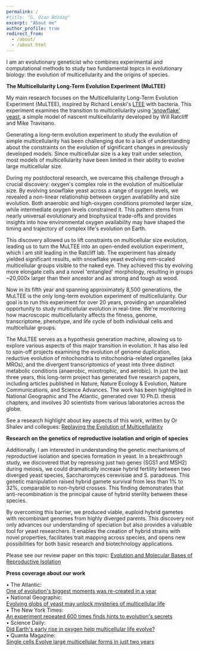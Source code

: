 ```yaml
---
permalink: /
#title: "G. Ozan Bozdag"
excerpt: "About me"
author_profile: true
redirect_from: 
  - /about/
  - /about.html
---
```

I am an evolutionary geneticist who combines experimental and computational methods to study two fundamental topics in evolutionary biology: the evolution of multicellularity and the origins of species.

**The Multicellularity Long-Term Evolution Experiment (MuLTEE)**

My main research focuses on the Multicellularity Long-Term Evolution Experiment (MuLTEE), inspired by Richard Lenski's [LTEE](https://the-ltee.org/national-geographic-evolving-globs-of-yeast-may-unlock-mysteries-of-multicellular-life/) with bacteria. This experiment examines the transition to multicellularity using ['snowflake' yeast](https://www.quantamagazine.org/lifes-secrets-sought-in-a-snowflake-20151103/), a simple model of nascent multicellularity developed by Will Ratcliff and Mike Travisano.

Generating a long-term evolution experiment to study the evolution of simple multicellularity has been challenging due to a lack of understanding about the constraints on the evolution of significant changes in previously developed models. Since multicellular size is a key trait under selection, most models of multicellularity have been limited in their ability to evolve large multicellular size.

During my postdoctoral research, we overcame this challenge through a crucial discovery: oxygen's complex role in the evolution of multicellular size. By evolving snowflake yeast across a range of oxygen levels, we revealed a non-linear relationship between oxygen availability and size evolution. Both anaerobic and high-oxygen conditions promoted larger size, while intermediate oxygen levels constrained it. This pattern stems from nearly universal evolutionary and biophysical trade-offs and provides insights into how environmental oxygen availability may have shaped the timing and trajectory of complex life's evolution on Earth.

This discovery allowed us to lift constraints on multicellular size evolution, leading us to turn the MuLTEE into an open-ended evolution experiment, which I am still leading in the Ratcliff lab. The experiment has already yielded significant results, with snowflake yeast evolving mm-scaled multicellular groups visible to the naked eye. They achieved this by evolving more elongate cells and a novel 'entangled' morphology, resulting in groups ~20,000x larger than their ancestor and as strong and tough as wood.

Now in its fifth year and spanning approximately 8,500 generations, the MuLTEE is the only long-term evolution experiment of multicellularity. Our goal is to run this experiment for over 20 years, providing an unparalleled opportunity to study multicellular evolution in real-time. We're monitoring how macroscopic multicellularity affects the fitness, genome, transcriptome, phenotype, and life cycle of both individual cells and multicellular groups.

The MuLTEE serves as a hypothesis generation machine, allowing us to explore various aspects of this major transition in evolution. It has also led to spin-off projects examining the evolution of genome duplication, reductive evolution of mitochondria to mitochondria-related organelles (aka MROs), and the divergent transcriptomics of yeast into three distinct metabolic conditions (anaerobic, mixotrophic, and aerobic). In just the last three years, this long-term project has generated five research papers, including articles published in Nature, Nature Ecology & Evolution, Nature Communications, and Science Advances. The work has been highlighted in National Geographic and The Atlantic, generated over 10 Ph.D. thesis chapters, and involves 30 scientists from various laboratories across the globe. 

See a research highlight about key aspects of this work, written by Or Shalev and collegues: [Replaying the Evolution of Multicellularity](https://doi.org/10.1016/j.tree.2023.07.007)

**Research on the genetics of reproductive isolation and origin of species**

Additionally, I am interested in understanding the genetic mechanisms of reproductive isolation and species formation in yeast. In a breakthrough study, we discovered that by repressing just two genes (SGS1 and MSH2) during meiosis, we could dramatically increase hybrid fertility between two diverged yeast species, Saccharomyces cerevisiae and S. paradoxus. This genetic manipulation raised hybrid gamete survival from less than 1% to 32%, comparable to non-hybrid crosses. This finding demonstrates that anti-recombination is the principal cause of hybrid sterility between these species. 

By overcoming this barrier, we produced viable, euploid hybrid gametes with recombinant genomes from highly diverged parents. This discovery not only advances our understanding of speciation but also provides a valuable tool for yeast researchers. It enables the creation of hybrid strains with novel properties, facilitates trait mapping across species, and opens new possibilities for both basic research and biotechnology applications.

Please see our review paper on this topic: [Evolution and Molecular Bases of Reproductive Isolation](https://doi.org/10.1016/j.gde.2022.101952)

**Press coverage about our work**

• The Atlantic: <br />
[One of evolution's biggest moments was re-created in a year](https://www.theatlantic.com/science/archive/2023/05/multicellular-organism-evolution-yeast-experiment/674030/) <br />
  •	National Geographic: <br />
[Evolving globs of yeast may unlock mysteries of multicellular life](https://www.nationalgeographic.co.uk/science-and-technology/2021/09/evolving-globs-of-yeast-may-unlock-mysteries-of-multicellular-life) <br />
  • The New York Times: <br />
[An experiment repeated 600 times finds hints to evolution's secrets](https://archive.is/1yCVn) <br />
  • Science Daily: <br />
[Did Earth's early rise in oxygen help multicellular life evolve?](https://www.sciencedaily.com/releases/2021/05/210518205459.htm) <br />
  •	Quanta Magazine: <br />
[Single cells Evolve large multicellular forms in just two years](https://www.quantamagazine.org/single-cells-evolve-large-multicellular-forms-in-just-two-years-20210922/)